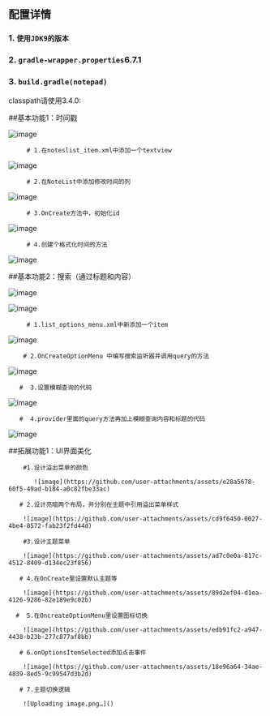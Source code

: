 ## 配置详情

### 1. `使用JDK9的版本`

### 2. `gradle-wrapper.properties`6.7.1

### 3.  `build.gradle(notepad)`
classpath请使用3.4.0:

##基本功能1：时间戳

![image](https://github.com/user-attachments/assets/9b0ba41d-971c-473f-a413-97e2f421f00d)

         # 1.在noteslist_item.xml中添加一个textview
          
![image](https://github.com/user-attachments/assets/a963db00-fcc6-4139-9440-4686d1810f60)

         # 2.在NoteList中添加修改时间的列
          
 ![image](https://github.com/user-attachments/assets/d3415673-700e-46dd-bde7-8da45c34994c)
 
         # 3.OnCreate方法中，初始化id
          
 ![image](https://github.com/user-attachments/assets/32cba258-00fd-40dc-b105-31fd45fe4db2)
 
         # 4.创建个格式化时间的方法
          
 ![image](https://github.com/user-attachments/assets/14df91b2-ae79-4c67-81ac-c94089271557)

##基本功能2：搜索（通过标题和内容）

![image](https://github.com/user-attachments/assets/45e2b0aa-9e55-4dde-af0d-9f33bb4f8f9f)

![image](https://github.com/user-attachments/assets/75ecbee6-38b4-47b4-bc9c-ace7e5f363d9)

         # 1.list_options_menu.xml中新添加一个item
          
![image](https://github.com/user-attachments/assets/7ab5ef2b-6532-4f55-ac6a-ca9419301ad9)

        # 2.OnCreateOptionMenu 中编写搜索监听器并调用query的方法
         
![image](https://github.com/user-attachments/assets/f3047f2e-5a61-4f74-b051-c640e9eb788e)

       #  3.设置模糊查询的代码
         
 ![image](https://github.com/user-attachments/assets/5ddf4262-14dc-47e4-b60a-9b51788a5f3e)
 
       #  4.provider里面的query方法再加上模糊查询内容和标题的代码
         
 ![image](https://github.com/user-attachments/assets/0bc667b4-9717-4213-92e5-2a64c6ec9c14)

##拓展功能1：UI界面美化

        #1.设计溢出菜单的颜色

           ![image](https://github.com/user-attachments/assets/e28a5678-60f5-49ad-b184-a0c82fbe33ac)

       # 2.设计亮暗两个布局，并分别在主题中引用溢出菜单样式
        
        ![image](https://github.com/user-attachments/assets/cd9f6450-0027-4be4-8572-fab23f2fd44d)

        #3.设计主题菜单

        ![image](https://github.com/user-attachments/assets/ad7c0e0a-817c-4512-8409-d134ec23f856)

       # 4.在OnCreate里设置默认主题等
        
        ![image](https://github.com/user-attachments/assets/89d2ef04-d1ea-4126-9286-82e189e9c02b)

      #  5.在OncreateOptionMenu里设置图标切换

        ![image](https://github.com/user-attachments/assets/edb91fc2-a947-4438-b23b-277c877af8bb)

       # 6.onOptionsItemSelected添加点击事件         

        ![image](https://github.com/user-attachments/assets/18e96a64-34ae-4839-8ed5-9c99547d3b2d)

       # 7.主题切换逻辑

        ![Uploading image.png…]()






